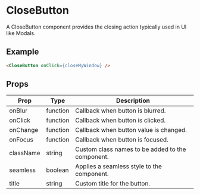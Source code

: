 # CloseButton

A CloseButton component provides the closing action typically used in UI like Modals.


## Example

```html
<CloseButton onClick={closeMyWindow} />
```


## Props

| Prop | Type | Description |
| --- | --- | --- |
| onBlur | function | Callback when button is blurred. |
| onClick | function | Callback when button is clicked. |
| onChange | function | Callback when button value is changed. |
| onFocus | function | Callback when button is focused. |
| className | string | Custom class names to be added to the component. |
| seamless | boolean | Applies a seamless style to the component. |
| title | string | Custom title for the button. |
